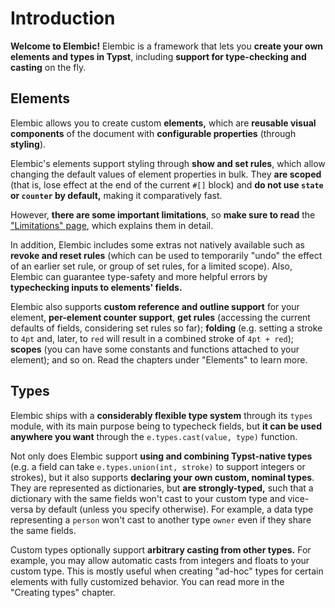 # Introduction

**Welcome to Elembic!** Elembic is a framework that lets you **create your own elements and types in Typst**, including **support for type-checking and casting** on the fly.

## Elements

Elembic allows you to create custom **elements,** which are **reusable visual components** of the document with **configurable properties** (through **styling**).

Elembic's elements support styling through **show and set rules**, which allow changing the default values of element properties in bulk. They **are scoped** (that is, lose effect at the end of the current `#[]` block) and **do not use `state` or `counter` by default,** making it comparatively fast.

However, **there are some important limitations**, so **make sure to read** the ["Limitations" page](../about/limitations.md), which explains them in detail.

In addition, Elembic includes some extras not natively available such as **revoke and reset rules** (which can be used to temporarily "undo" the effect of an earlier set rule, or group of set rules, for a limited scope). Also, Elembic can guarantee type-safety and more helpful errors by **typechecking inputs to elements' fields.**

Elembic also supports **custom reference and outline support** for your element, **per-element counter support**, **get rules** (accessing the current defaults of fields, considering set rules so far); **folding** (e.g. setting a stroke to `4pt` and, later, to `red` will result in a combined stroke of `4pt + red`); **scopes** (you can have some constants and functions attached to your element); and so on. Read the chapters under "Elements" to learn more.

## Types

Elembic ships with a **considerably flexible type system** through its `types` module, with its main purpose being to typecheck fields, but **it can be used anywhere you want** through the `e.types.cast(value, type)` function.

Not only does Elembic support **using and combining Typst-native types** (e.g. a field can take `e.types.union(int, stroke)` to support integers or strokes), but it also supports **declaring your own custom, nominal types**. They are represented as dictionaries, but **are strongly-typed,** such that a dictionary with the same fields won't cast to your custom type and vice-versa by default (unless you specify otherwise). For example, a data type representing a `person` won't cast to another type `owner` even if they share the same fields.

Custom types optionally support **arbitrary casting from other types.** For example, you may allow automatic casts from integers and floats to your custom type. This is mostly useful when creating "ad-hoc" types for certain elements with fully customized behavior. You can read more in the "Creating types" chapter.
